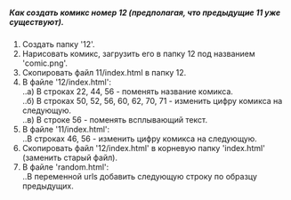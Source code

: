 ##### Как создать комикс номер 12 (предполагая, что предыдущие 11 уже существуют).  
  
1) Создать папку '12'.  
2) Нарисовать комикс, загрузить его в папку 12 под названием 'comic.png'.  
3) Скопировать файл 11/index.html в папку 12.  
4) В файле '12/index.html':  
..a) В строках 22, 44, 56 - поменять название комикса.  
..б) В строках 50, 52, 56, 60, 62, 70, 71 - изменить цифру комикса на следующую.  
..в) В строке 56 - поменять всплывающий текст.  
5) В файле '11/index.html':  
..В строках 46, 56 - изменить цифру комикса на следующую.  
6) Скопировать файл '12/index.html' в корневую папку 'index.html' (заменить старый файл).  
7) В файле 'random.html':  
..В переменной urls добавить следующую строку по образцу предыдущих.  
